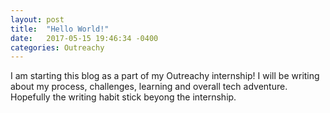 ```yaml
---
layout: post
title:  "Hello World!"
date:   2017-05-15 19:46:34 -0400
categories: Outreachy
---
```

I am starting this blog as a part of my Outreachy internship! I will be writing
about my process, challenges, learning and overall tech adventure. Hopefully the
writing habit stick beyong the internship.

